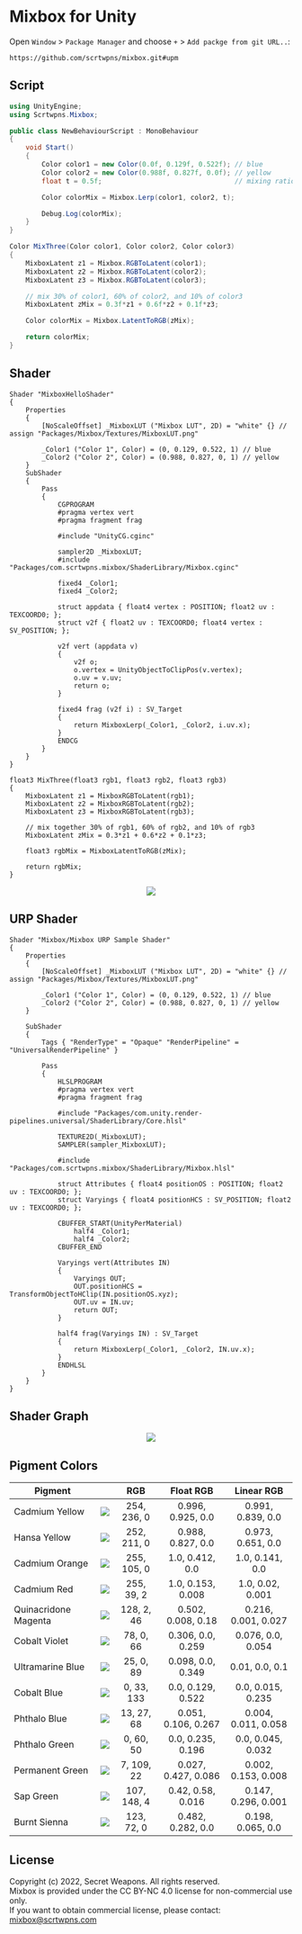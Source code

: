 # Mixbox for Unity

Open `Window` > `Package Manager` and choose ` + ` > `Add packge from git URL..`:
```
https://github.com/scrtwpns/mixbox.git#upm
```

## Script
```csharp
using UnityEngine;
using Scrtwpns.Mixbox;

public class NewBehaviourScript : MonoBehaviour
{
    void Start()
    {
        Color color1 = new Color(0.0f, 0.129f, 0.522f); // blue
        Color color2 = new Color(0.988f, 0.827f, 0.0f); // yellow
        float t = 0.5f;                                 // mixing ratio

        Color colorMix = Mixbox.Lerp(color1, color2, t);

        Debug.Log(colorMix);
    }
}
```
```csharp
Color MixThree(Color color1, Color color2, Color color3)
{
    MixboxLatent z1 = Mixbox.RGBToLatent(color1);
    MixboxLatent z2 = Mixbox.RGBToLatent(color2);
    MixboxLatent z3 = Mixbox.RGBToLatent(color3);

    // mix 30% of color1, 60% of color2, and 10% of color3
    MixboxLatent zMix = 0.3f*z1 + 0.6f*z2 + 0.1f*z3;

    Color colorMix = Mixbox.LatentToRGB(zMix);

    return colorMix;
}
```

## Shader
```ShaderLab
Shader "MixboxHelloShader"
{
    Properties
    {
        [NoScaleOffset] _MixboxLUT ("Mixbox LUT", 2D) = "white" {} // assign "Packages/Mixbox/Textures/MixboxLUT.png"

        _Color1 ("Color 1", Color) = (0, 0.129, 0.522, 1) // blue
        _Color2 ("Color 2", Color) = (0.988, 0.827, 0, 1) // yellow
    }
    SubShader
    {
        Pass
        {
            CGPROGRAM
            #pragma vertex vert
            #pragma fragment frag

            #include "UnityCG.cginc"

            sampler2D _MixboxLUT;
            #include "Packages/com.scrtwpns.mixbox/ShaderLibrary/Mixbox.cginc"

            fixed4 _Color1;
            fixed4 _Color2;

            struct appdata { float4 vertex : POSITION; float2 uv : TEXCOORD0; };
            struct v2f { float2 uv : TEXCOORD0; float4 vertex : SV_POSITION; };

            v2f vert (appdata v)
            {
                v2f o;
                o.vertex = UnityObjectToClipPos(v.vertex);
                o.uv = v.uv;
                return o;
            }

            fixed4 frag (v2f i) : SV_Target
            {
                return MixboxLerp(_Color1, _Color2, i.uv.x);
            }
            ENDCG
        }
    }
}
```
```hlsl
float3 MixThree(float3 rgb1, float3 rgb2, float3 rgb3)
{
    MixboxLatent z1 = MixboxRGBToLatent(rgb1);
    MixboxLatent z2 = MixboxRGBToLatent(rgb2);
    MixboxLatent z3 = MixboxRGBToLatent(rgb3);

    // mix together 30% of rgb1, 60% of rgb2, and 10% of rgb3
    MixboxLatent zMix = 0.3*z1 + 0.6*z2 + 0.1*z3;

    float3 rgbMix = MixboxLatentToRGB(zMix);

    return rgbMix;
}
```
<p align="center">
  <img src="https://scrtwpns.com/mixbox/unity/mixboxlut-howto.png"/>
</p>

## URP Shader
```ShaderLab
Shader "Mixbox/Mixbox URP Sample Shader"
{
    Properties
    {
        [NoScaleOffset] _MixboxLUT ("Mixbox LUT", 2D) = "white" {} // assign "Packages/Mixbox/Textures/MixboxLUT.png"

        _Color1 ("Color 1", Color) = (0, 0.129, 0.522, 1) // blue
        _Color2 ("Color 2", Color) = (0.988, 0.827, 0, 1) // yellow
    }

    SubShader
    {
        Tags { "RenderType" = "Opaque" "RenderPipeline" = "UniversalRenderPipeline" }

        Pass
        {
            HLSLPROGRAM
            #pragma vertex vert
            #pragma fragment frag

            #include "Packages/com.unity.render-pipelines.universal/ShaderLibrary/Core.hlsl"

            TEXTURE2D(_MixboxLUT);
            SAMPLER(sampler_MixboxLUT);

            #include "Packages/com.scrtwpns.mixbox/ShaderLibrary/Mixbox.hlsl"

            struct Attributes { float4 positionOS : POSITION; float2 uv : TEXCOORD0; };
            struct Varyings { float4 positionHCS : SV_POSITION; float2 uv : TEXCOORD0; };

            CBUFFER_START(UnityPerMaterial)
                half4 _Color1;
                half4 _Color2;
            CBUFFER_END

            Varyings vert(Attributes IN)
            {
                Varyings OUT;
                OUT.positionHCS = TransformObjectToHClip(IN.positionOS.xyz);
                OUT.uv = IN.uv;
                return OUT;
            }

            half4 frag(Varyings IN) : SV_Target
            {
                return MixboxLerp(_Color1, _Color2, IN.uv.x);
            }
            ENDHLSL
        }
    }
}
```

## Shader Graph
<p align="center">
  <img src="https://scrtwpns.com/mixbox/unity/shadergraph_.png"/>
</p>

## Pigment Colors
| Pigment |  | RGB | Float RGB | Linear RGB |
| --- | --- |:----:|:----:|:----:|
| Cadmium Yellow | <img src="https://scrtwpns.com/mixbox/pigments/cadmium_yellow.png"/> | 254, 236, 0  | 0.996, 0.925, 0.0 | 0.991, 0.839, 0.0 |
| Hansa Yellow | <img src="https://scrtwpns.com/mixbox/pigments/hansa_yellow.png"/> | 252, 211, 0  | 0.988, 0.827, 0.0 | 0.973, 0.651, 0.0 |
| Cadmium Orange | <img src="https://scrtwpns.com/mixbox/pigments/cadmium_orange.png"/> | 255, 105, 0  | 1.0, 0.412, 0.0 | 1.0, 0.141, 0.0 |
| Cadmium Red | <img src="https://scrtwpns.com/mixbox/pigments/cadmium_red.png"/> | 255, 39, 2  | 1.0, 0.153, 0.008 | 1.0, 0.02, 0.001 |
| Quinacridone Magenta | <img src="https://scrtwpns.com/mixbox/pigments/quinacridone_magenta.png"/> | 128, 2, 46  | 0.502, 0.008, 0.18 | 0.216, 0.001, 0.027 |
| Cobalt Violet | <img src="https://scrtwpns.com/mixbox/pigments/cobalt_violet.png"/> | 78, 0, 66  | 0.306, 0.0, 0.259 | 0.076, 0.0, 0.054 |
| Ultramarine Blue | <img src="https://scrtwpns.com/mixbox/pigments/ultramarine_blue.png"/> | 25, 0, 89  | 0.098, 0.0, 0.349 | 0.01, 0.0, 0.1 |
| Cobalt Blue | <img src="https://scrtwpns.com/mixbox/pigments/cobalt_blue.png"/> | 0, 33, 133  | 0.0, 0.129, 0.522 | 0.0, 0.015, 0.235 |
| Phthalo Blue | <img src="https://scrtwpns.com/mixbox/pigments/phthalo_blue.png"/> | 13, 27, 68  | 0.051, 0.106, 0.267 | 0.004, 0.011, 0.058 |
| Phthalo Green | <img src="https://scrtwpns.com/mixbox/pigments/phthalo_green.png"/> | 0, 60, 50  | 0.0, 0.235, 0.196 | 0.0, 0.045, 0.032 |
| Permanent Green | <img src="https://scrtwpns.com/mixbox/pigments/permanent_green.png"/> | 7, 109, 22  | 0.027, 0.427, 0.086 | 0.002, 0.153, 0.008 |
| Sap Green | <img src="https://scrtwpns.com/mixbox/pigments/sap_green.png"/> | 107, 148, 4  | 0.42, 0.58, 0.016 | 0.147, 0.296, 0.001 |
| Burnt Sienna | <img src="https://scrtwpns.com/mixbox/pigments/burnt_sienna.png"/> | 123, 72, 0  | 0.482, 0.282, 0.0 | 0.198, 0.065, 0.0 |

## License
Copyright (c) 2022, Secret Weapons. All rights reserved.<br>
Mixbox is provided under the CC BY-NC 4.0 license for non-commercial use only.<br>
If you want to obtain commercial license, please contact: mixbox@scrtwpns.com
